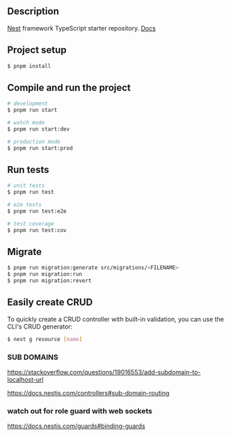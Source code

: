 ## Description

[Nest](https://github.com/nestjs/nest) framework TypeScript starter repository.
[Docs](https://docs.nestjs.com)

## Project setup

```bash
$ pnpm install
```

## Compile and run the project

```bash
# development
$ pnpm run start

# watch mode
$ pnpm run start:dev

# production mode
$ pnpm run start:prod
```

## Run tests

```bash
# unit tests
$ pnpm run test

# e2e tests
$ pnpm run test:e2e

# test coverage
$ pnpm run test:cov
```

## Migrate

```bash
$ pnpm run migration:generate src/migrations/<FILENAME>
$ pnpm run migration:run
$ pnpm run migration:revert
```

## Easily create CRUD

To quickly create a CRUD controller with built-in validation, you can use the CLI's CRUD generator:

```bash
$ nest g resource [name]
```

### SUB DOMAINS

https://stackoverflow.com/questions/19016553/add-subdomain-to-localhost-url

https://docs.nestjs.com/controllers#sub-domain-routing

### watch out for role guard with web sockets

https://docs.nestjs.com/guards#binding-guards
